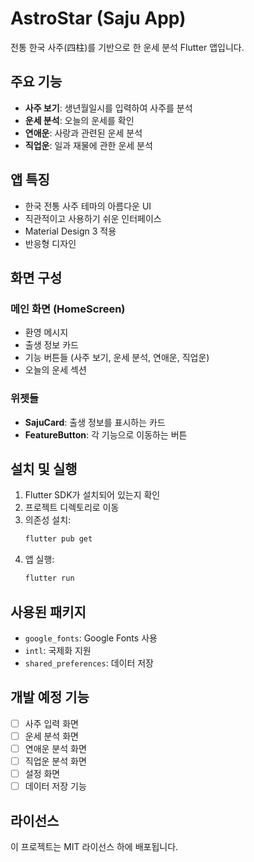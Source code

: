#  AstroStar (Saju App)

전통 한국 사주(四柱)를 기반으로 한 운세 분석 Flutter 앱입니다.

## 주요 기능

- **사주 보기**: 생년월일시를 입력하여 사주를 분석
- **운세 분석**: 오늘의 운세를 확인
- **연애운**: 사랑과 관련된 운세 분석
- **직업운**: 일과 재물에 관한 운세 분석

## 앱 특징

- 한국 전통 사주 테마의 아름다운 UI
- 직관적이고 사용하기 쉬운 인터페이스
- Material Design 3 적용
- 반응형 디자인

## 화면 구성

### 메인 화면 (HomeScreen)
- 환영 메시지
- 출생 정보 카드
- 기능 버튼들 (사주 보기, 운세 분석, 연애운, 직업운)
- 오늘의 운세 섹션

### 위젯들
- **SajuCard**: 출생 정보를 표시하는 카드
- **FeatureButton**: 각 기능으로 이동하는 버튼

## 설치 및 실행

1. Flutter SDK가 설치되어 있는지 확인
2. 프로젝트 디렉토리로 이동
3. 의존성 설치:
   ```bash
   flutter pub get
   ```
4. 앱 실행:
   ```bash
   flutter run
   ```

## 사용된 패키지

- `google_fonts`: Google Fonts 사용
- `intl`: 국제화 지원
- `shared_preferences`: 데이터 저장

## 개발 예정 기능

- [ ] 사주 입력 화면
- [ ] 운세 분석 화면
- [ ] 연애운 분석 화면
- [ ] 직업운 분석 화면
- [ ] 설정 화면
- [ ] 데이터 저장 기능

## 라이선스

이 프로젝트는 MIT 라이선스 하에 배포됩니다.
